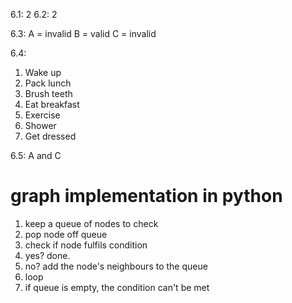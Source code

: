 6.1: 2
6.2: 2

6.3:
A = invalid
B = valid
C = invalid

6.4:

1. Wake up
2. Pack lunch
3. Brush teeth
4. Eat breakfast
5. Exercise
6. Shower
7. Get dressed

6.5: A and C

# graph implementation in python

1. keep a queue of nodes to check
2. pop node off queue
3. check if node fulfils condition
4. yes? done.
5. no? add the node's neighbours to the queue
6. loop
7. if queue is empty, the condition can't be met
